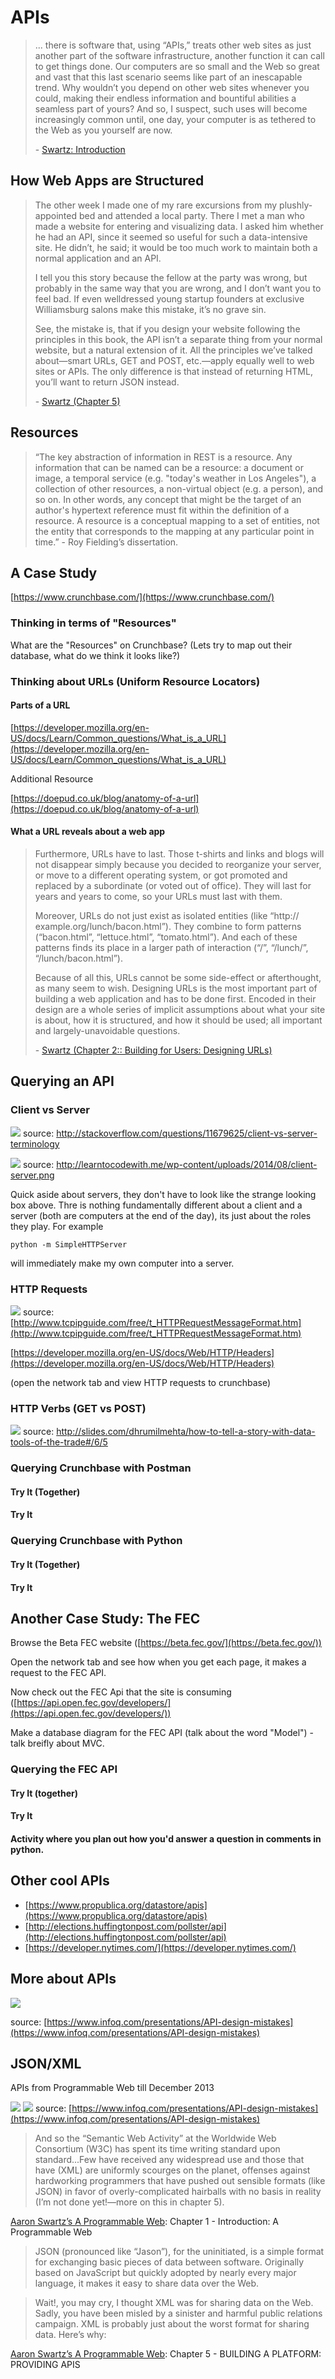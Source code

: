 # APIs

> ... there is software that, using “APIs,”
treats other web sites as just another part of the software infrastructure, another
function it can call to get things done.
Our computers are so small and the Web so great and vast that this last scenario
seems like part of an inescapable trend. Why wouldn’t you depend on other
web sites whenever you could, making their endless information and bountiful abilities
a seamless part of yours? And so, I suspect, such uses will become increasingly common until, one day, your computer is as tethered to the Web as you yourself are
now. 
>
>\- [Swartz: Introduction](http://www.morganclaypool.com/doi/pdf/10.2200/S00481ED1V01Y201302WBE005)


## How Web Apps are Structured

> The other week I made one of my rare excursions from my plushly-appointed bed
and attended a local party. There I met a man who made a website for entering
and visualizing data. I asked him whether he had an API, since it seemed so useful
for such a data-intensive site. He didn’t, he said; it would be too much work to
maintain both a normal application and an API.
>
> I tell you this story because the fellow at the party was wrong, but probably
in the same way that you are wrong, and I don’t want you to feel bad. If even welldressed
young startup founders at exclusive Williamsburg salons make this mistake,
it’s no grave sin.
> 
> See, the mistake is, that if you design your website following the principles
in this book, the API isn’t a separate thing from your normal website, but a natural
extension of it. All the principles we’ve talked about—smart URLs, GET and
POST, etc.—apply equally well to web sites or APIs. The only difference is that
instead of returning HTML, you’ll want to return JSON instead.
>
> \- [Swartz (Chapter 5)](http://www.morganclaypool.com/doi/pdf/10.2200/S00481ED1V01Y201302WBE005)

## 


## Resources

> “The key abstraction of information in REST is a resource. Any information that can be named can be a resource: a document or image, a temporal service (e.g. "today's weather in Los Angeles"), a collection of other resources, a non-virtual object (e.g. a person), and so on. In other words, any concept that might be the target of an author's hypertext reference must fit within the definition of a resource. A resource is a conceptual mapping to a set of entities, not the entity that corresponds to the mapping at any particular point in time.” - Roy Fielding’s dissertation.


## A Case Study

[https://www.crunchbase.com/](https://www.crunchbase.com/)

### Thinking in terms of "Resources"

What are the "Resources" on Crunchbase? (Lets try to map out their database, what do we think it looks like?)

### Thinking about URLs (Uniform Resource Locators)

#### Parts of a URL
[https://developer.mozilla.org/en-US/docs/Learn/Common_questions/What_is_a_URL](https://developer.mozilla.org/en-US/docs/Learn/Common_questions/What_is_a_URL)

Additional Resource

[https://doepud.co.uk/blog/anatomy-of-a-url](https://doepud.co.uk/blog/anatomy-of-a-url)
#### What a URL reveals about a web app

> Furthermore, URLs have to last. Those t-shirts and links and blogs will
not disappear simply because you decided to reorganize your server, or move to a
different operating system, or got promoted and replaced by a subordinate (or voted
out of office). They will last for years and years to come, so your URLs must last
with them.
>
>Moreover, URLs do not just exist as isolated entities (like “http://
example.org/lunch/bacon.html”). They combine to form patterns
(“bacon.html”, “lettuce.html”, “tomato.html”). And each of these
patterns finds its place in a larger path of interaction (“/”, “/lunch/”,
“/lunch/bacon.html”).
>
> Because of all this, URLs cannot be some side-effect or afterthought, as
many seem to wish. Designing URLs is the most important part of building a web
application and has to be done first. Encoded in their design are a whole series of
implicit assumptions about what your site is about, how it is structured, and how it
should be used; all important and largely-unavoidable questions.
>
> \- [Swartz (Chapter 2:: Building for Users: Designing URLs)](http://www.morganclaypool.com/doi/pdf/10.2200/S00481ED1V01Y201302WBE005)

## Querying an API

### Client vs Server

![](https://i.stack.imgur.com/Q8T7Z.png)
source: http://stackoverflow.com/questions/11679625/client-vs-server-terminology

![](http://learntocodewith.me/wp-content/uploads/2014/08/client-server.png)
source: http://learntocodewith.me/wp-content/uploads/2014/08/client-server.png

Quick aside about servers, they don't have to look like the strange looking box above. Thre is nothing fundamentally different about a client and a server (both are computers at the end of the day), its just about the roles they play. For example

```
python -m SimpleHTTPServer
```

will immediately make my own computer into a server.

### HTTP Requests

![](http://www.tcpipguide.com/free/diagrams/httprequest.png)
source: [http://www.tcpipguide.com/free/t_HTTPRequestMessageFormat.htm](http://www.tcpipguide.com/free/t_HTTPRequestMessageFormat.htm)

[https://developer.mozilla.org/en-US/docs/Web/HTTP/Headers](https://developer.mozilla.org/en-US/docs/Web/HTTP/Headers)

(open the network tab and view HTTP requests to crunchbase)


### HTTP Verbs (GET vs POST)

![](https://www.evernote.com/shard/s150/sh/0d7425f7-0bf0-4a50-8d98-22e1b939fe8b/3b47367c30172152/res/6c5f88d6-3869-4e0b-873e-1a918718eab5/skitch.png?resizeSmall&width=832)
source: http://slides.com/dhrumilmehta/how-to-tell-a-story-with-data-tools-of-the-trade#/6/5

### Querying Crunchbase with Postman

#### Try It (Together)

#### Try It 

### Querying Crunchbase with Python


#### Try It (Together)

#### Try It 

## Another Case Study: The FEC
Browse the Beta FEC website ([https://beta.fec.gov/](https://beta.fec.gov/))

Open the network tab and see how when you get each page, it makes a request to the FEC API.

Now check out the FEC Api that the site is consuming ([https://api.open.fec.gov/developers/](https://api.open.fec.gov/developers/))

Make a database diagram for the FEC API (talk about the word "Model") - talk breifly about MVC.

### Querying the FEC API

#### Try It (together)

#### Try It

#### Activity where you plan out how you'd answer a question in comments in python.

## Other cool APIs

* [https://www.propublica.org/datastore/apis](https://www.propublica.org/datastore/apis)
* [http://elections.huffingtonpost.com/pollster/api](http://elections.huffingtonpost.com/pollster/api)
* [https://developer.nytimes.com/](https://developer.nytimes.com/)


## More about APIs

![](https://www.evernote.com/shard/s150/sh/e700e882-9ada-44b0-8f0e-aef58f2a1f39/bf14351db3d329e4/res/d4b5c513-f127-4268-b312-9af0059a9123/skitch.png?resizeSmall&width=832)

source: [https://www.infoq.com/presentations/API-design-mistakes](https://www.infoq.com/presentations/API-design-mistakes)


## JSON/XML

APIs from Programmable Web till December 2013

![](https://www.evernote.com/shard/s150/sh/d9d3e18e-8209-4ea4-ba3c-dd606a9a88d7/7ff673fe21f09207/res/28b78161-2d50-42e4-bc19-13e9b17c916c/skitch.png?resizeSmall&width=832)
![](https://www.evernote.com/shard/s150/sh/46b2d712-aad5-4098-b28d-5738102147ce/7755ad888bb941fd/res/94b12abb-fc75-496d-97e4-6a4aef5cb952/skitch.png?resizeSmall&width=832)
source: [https://www.infoq.com/presentations/API-design-mistakes](https://www.infoq.com/presentations/API-design-mistakes)

> And so the “Semantic Web Activity” at the Worldwide Web Consortium
(W3C) has spent its time writing standard upon standard...Few have received any widespread use and those that have (XML) are uniformly
scourges on the planet, offenses against hardworking programmers that have
pushed out sensible formats (like JSON) in favor of overly-complicated hairballs
with no basis in reality (I’m not done yet!—more on this in chapter 5).

[Aaron Swartz’s A Programmable Web](https://goo.gl/L21hJQ): Chapter 1 - Introduction: A Programmable Web

>	JSON (pronounced like “Jason”), for the uninitiated, is a simple format for
exchanging basic pieces of data between software. Originally based on JavaScript
but quickly adopted by nearly every major language, it makes it easy to share data
over the Web.

> 	Wait!, you may cry, I thought XML was for sharing data on the Web. Sadly,
you have been misled by a sinister and harmful public relations campaign. XML is
probably just about the worst format for sharing data. Here’s why:


[Aaron Swartz’s A Programmable Web](https://goo.gl/L21hJQ): Chapter 5 - BUILDING A PLATFORM: PROVIDING APIS 



